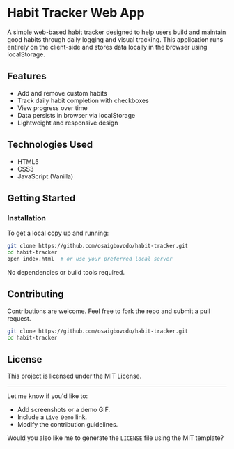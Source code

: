 # Habit Tracker Web App

A simple web-based habit tracker designed to help users build and maintain good habits through daily logging and visual tracking. This application runs entirely on the client-side and stores data locally in the browser using localStorage.

## Features

- Add and remove custom habits
- Track daily habit completion with checkboxes
- View progress over time
- Data persists in browser via localStorage
- Lightweight and responsive design

## Technologies Used

- HTML5
- CSS3
- JavaScript (Vanilla)

## Getting Started

### Installation

To get a local copy up and running:

```bash
git clone https://github.com/osaigbovodo/habit-tracker.git
cd habit-tracker
open index.html  # or use your preferred local server
````

No dependencies or build tools required.

## Contributing

Contributions are welcome. Feel free to fork the repo and submit a pull request.

```bash
git clone https://github.com/osaigbovodo/habit-tracker.git
cd habit-tracker
```

## License

This project is licensed under the MIT License.

---

Let me know if you'd like to:

- Add screenshots or a demo GIF.
- Include a `Live Demo` link.
- Modify the contribution guidelines.

Would you also like me to generate the `LICENSE` file using the MIT template?
